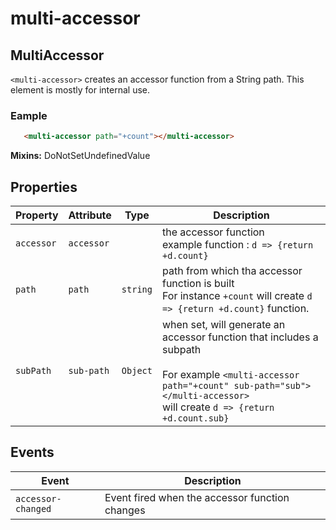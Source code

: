 # multi-accessor

## MultiAccessor

`<multi-accessor>` creates an accessor function from a String path. This element is mostly for internal use.

### Eample
```html
   <multi-accessor path="+count"></multi-accessor>
```

**Mixins:** DoNotSetUndefinedValue

## Properties

| Property   | Attribute  | Type     | Description                                      |
|------------|------------|----------|--------------------------------------------------|
| `accessor` | `accessor` |          | the accessor function<br />example function : `d => {return +d.count}` |
| `path`     | `path`     | `string` | path from which tha accessor function is built<br />For instance `+count` will create `d => {return +d.count}` function. |
| `subPath`  | `sub-path` | `Object` | when set, will generate an accessor function that includes a subpath<br /><br />For example `<multi-accessor path="+count" sub-path="sub"></multi-accessor>`<br />will create `d => {return +d.count.sub}` |

## Events

| Event              | Description                                    |
|--------------------|------------------------------------------------|
| `accessor-changed` | Event fired when the accessor function changes |
